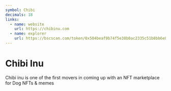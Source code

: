 ```yaml
---
symbol: Chibi
decimals: 18
links:
  - name: website
    url: https://chibinu.com
  - name: explorer
    url: https://bscscan.com/token/0x504beaf9b74f5e38b0ac2335c51b8bb6e86f0ec5
---
```


# Chibi Inu

Chibi inu is one of the first movers in coming up with an NFT marketplace for Dog NFTs & memes
